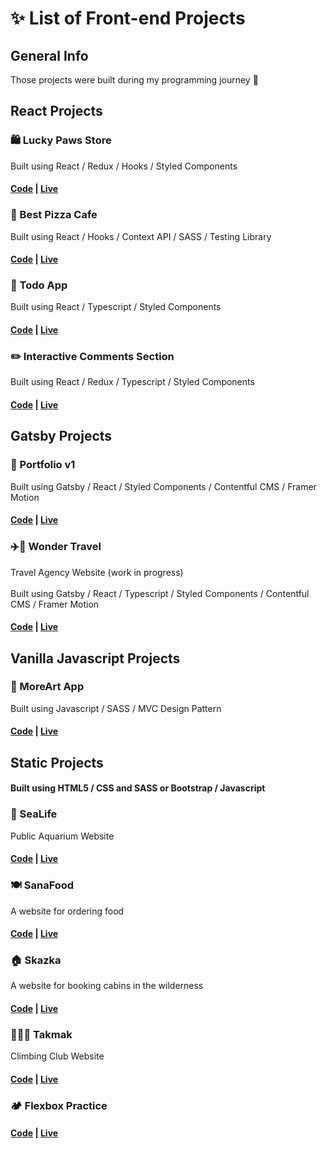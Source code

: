 # ✨ List of Front-end Projects

## General Info
Those projects were built during my programming journey 💪

## React Projects

### 🛍 Lucky Paws Store 
Built using React / Redux / Hooks / Styled Components
#### [Code](https://github.com/JaneMoroz/Lucky-Paws-Store-React) | [Live](https://lucky-paws-react.netlify.app)

### 🍕 Best Pizza Cafe  
Built using React / Hooks / Context API / SASS / Testing Library
#### [Code](https://github.com/JaneMoroz/Best-Pizza-Restaurant) | [Live](https://best-pizza-react.netlify.app)

### 📝 Todo App 
Built using React / Typescript / Styled Components
#### [Code](https://github.com/JaneMoroz/frontend-mentor-todo-app) | [Live](https://todo-app-fe-mentor.netlify.app)

### ✏️ Interactive Comments Section 
Built using React / Redux / Typescript / Styled Components
#### [Code](https://github.com/JaneMoroz/frontend-mentor-interactive-comments-section) | [Live](https://comments-fe-mentor.netlify.app)

## Gatsby Projects

### 💼 Portfolio v1 
Built using Gatsby / React / Styled Components / Contentful CMS / Framer Motion
#### [Code](https://github.com/JaneMoroz/portfolio-v1) | [Live](https://jane-moroz-dev.netlify.app)

### ✈️🌋 Wonder Travel 
Travel Agency Website (work in progress) </br></br>
Built using Gatsby / React / Typescript / Styled Components / Contentful CMS / Framer Motion
#### [Code](https://github.com/JaneMoroz/Wonder-Travel) | [Live](https://github.com/JaneMoroz/Wonder-Travel)

## Vanilla Javascript Projects

### 🎨 MoreArt App 
Built using Javascript / SASS / MVC Design Pattern
#### [Code](https://github.com/JaneMoroz/MoreArt) | [Live](https://github.com/JaneMoroz/MoreArt)

## Static Projects
#### Built using HTML5 / CSS and SASS or Bootstrap / Javascript

### 🐠 SeaLife
Public Aquarium Website
#### [Code](https://github.com/JaneMoroz/SeaLife) | [Live](https://sea-life-aquarium.netlify.app)

### 🍽 SanaFood
A website for ordering food
#### [Code](https://github.com/JaneMoroz/Skazka) | [Live](https://sana-food-delivery.netlify.app)

### 🏠 Skazka
A website for booking cabins in the wilderness
#### [Code](https://flexbox-practice-natours.netlify.app) | [Live](https://skazka.netlify.app)

### 🧗🏼‍♂️ Takmak
Climbing Club Website
#### [Code](https://github.com/JaneMoroz/Takmak) | [Live](https://takmak-climbing-club.netlify.app)

### 🏕 Flexbox Practice
#### [Code](https://flexbox-practice-natours.netlify.app) | [Live](https://flexbox-practice-natours.netlify.app)
